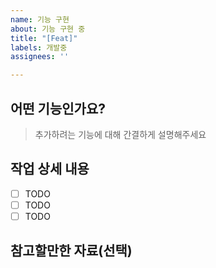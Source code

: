 ```yaml
---
name: 기능 구현
about: 기능 구현 중
title: "[Feat]"
labels: 개발중
assignees: ''

---
```


## 어떤 기능인가요?

> 추가하려는 기능에 대해 간결하게 설명해주세요

## 작업 상세 내용

- [ ] TODO 
- [ ] TODO
- [ ] TODO

## 참고할만한 자료(선택)
